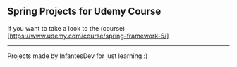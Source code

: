 ## Spring Projects for Udemy Course
If you want to take a look to the (course)[https://www.udemy.com/course/spring-framework-5/]

-------------------------------------------------
Projects made by InfantesDev for just learning :)
